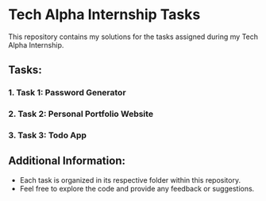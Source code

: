 # Tech Alpha Internship Tasks

This repository contains my solutions for the tasks assigned during my Tech Alpha Internship.

## Tasks:

### 1. Task 1: Password Generator

### 2. Task 2: Personal Portfolio Website

### 3. Task 3: Todo App

## Additional Information:
- Each task is organized in its respective folder within this repository.
- Feel free to explore the code and provide any feedback or suggestions.
